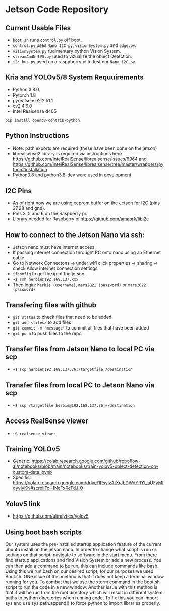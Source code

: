 # Jetson Code Repository

## Current Usable Files
- `boot.sh` runs `control.py` off boot.
- `control.py` uses `Nano_I2C.py`, `visionSystem.py` and `edge.py`. 
- `visionSystem.py` rudimentary python Vision System.
- `streamAndNetV5.py` used to vizualize the object Detection.
- `i2c_bus.py` used on a rasppberry pi to test our `Nano_I2C.py`.

## Kria and YOLOv5/8 System Requuirements
- Python 3.8.0
- Pytorch 1.8
- pyrealsense2 2.51.1
- cv2 4.6.0
- Intel Realsense d405

`pip install opencv-contrib-python`

## Python Instructions 
- Note: path exports are required (these have been done on the jetson)
- librealsense2 library is required via instructions here https://github.com/IntelRealSense/librealsense/issues/6964 and https://github.com/IntelRealSense/librealsense/tree/master/wrappers/python#installation
- Python3.8 and python3.8-dev were used in development

## I2C Pins
- As of right now we are using eeprom buffer on the Jetson for I2C (pins 27,28 and gnd).
- Pins 3, 5 and 6 on the Raspberry pi.
- Library needed for Raspberry pi https://github.com/amaork/libi2c

## How to connect to the Jetson Nano via ssh:
- Jetson nano must have internet access
- If passing internet connection throught PC onto nano using an Ethernet cable
- Go to Network Connectons -> under wifi click properties -> sharing -> check Allow internet connection settings
- `ifconfig` to get the ip of the jetson.
- `~$ ssh herbie@192.168.137.xxx`
- Then login: `herbie (username)`, `mars2021 (password)` or `mars2022 (password)`

## Transfering files with github
- `git status` to check files that need to be added
- `git add <files>` to add files
- `git commit -m 'message'` to commit all files that have been added
- `git push` to push files to the repo

## Transfer files from Jetson Nano to local PC via scp
- `~$ scp herbie@192.168.137.76:/targetfile /destination`

## Transfer files from local PC to Jetson Nano via scp
- `~$ scp /targetfile herbie@192.168.137.76:~/destination`

## Access RealSense viewer
- `~$ realsense-viewer`

## Training YOLOv5
- Generic:
https://colab.research.google.com/github/roboflow-ai/notebooks/blob/main/notebooks/train-yolov5-object-detection-on-custom-data.ipynb
- Specific:
https://colab.research.google.com/drive/1RsylzAtXrJbDWdYRYt_aUFyMfdyvIyKN#scrollTo=1NcFxRcFdJ_O

## Yolov5 link
- https://github.com/ultralytics/yolov5

## Using boot bash scripts
Our system uses the pre-installed startup application feature of the current ubuntu install on the jetson nano. In order to change what script is run or
settings on that script, navigate to software in the start menu. From there find startup applications and find Vision System or add a new process. You can 
then add a command to be run, this can include commands like bash. Using this we run bash on our desired script, for our purposes we used Boot.sh. ONe issue 
of this method is that it does not keep a terminal window running for you. To combat that we use the xterm command in the boot.sh script to run the code in a 
new window. Another issue with this method is that it will be run from the root directory which will result in different system paths to python directories 
when running code. To fix this you can import sys and use sys.path.append() to force python to import libraries properly.
